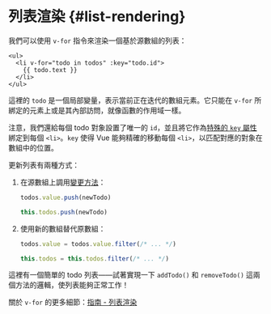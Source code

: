 # 列表渲染 {#list-rendering}

我們可以使用 `v-for` 指令來渲染一個基於源數組的列表：

```vue-html
<ul>
  <li v-for="todo in todos" :key="todo.id">
    {{ todo.text }}
  </li>
</ul>
```

這裡的 `todo` 是一個局部變量，表示當前正在迭代的數組元素。它只能在 `v-for` 所綁定的元素上或是其內部訪問，就像函數的作用域一樣。

注意，我們還給每個 todo 對象設置了唯一的 `id`，並且將它作為<a target="_blank" href="/api/built-in-special-attributes.html#key">特殊的 `key` 屬性</a>綁定到每個 `<li>`。`key` 使得 Vue 能夠精確的移動每個 `<li>`，以匹配對應的對象在數組中的位置。

更新列表有兩種方式：

1. 在源數組上調用[變更方法](https://stackoverflow.com/questions/9009879/which-javascript-array-functions-are-mutating)：

   <div class="composition-api">

   ```js
   todos.value.push(newTodo)
   ```

     </div>
     <div class="options-api">

   ```js
   this.todos.push(newTodo)
   ```

   </div>

2. 使用新的數組替代原數組：

   <div class="composition-api">

   ```js
   todos.value = todos.value.filter(/* ... */)
   ```

     </div>
     <div class="options-api">

   ```js
   this.todos = this.todos.filter(/* ... */)
   ```

   </div>

這裡有一個簡單的 todo 列表——試著實現一下 `addTodo()` 和 `removeTodo()` 這兩個方法的邏輯，使列表能夠正常工作！

關於 `v-for` 的更多細節：<a target="_blank" href="/guide/essentials/list.html">指南 - 列表渲染</a>
